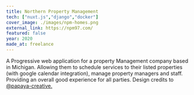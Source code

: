 ```yaml
---
title: Northern Property Management
tech: ["nuxt.js","django","docker"]
cover_image: ./images/npm-homes.png
external_link: https://npm97.com/
featured: false
year: 2020
made_at: freelance
---
```


A Progressive web application for a property Management company based in Michigan. Allowing them to schedule services to their listed
properties (with google calendar integration), manage property managers and staff. Providing an overall good experience for all parties.
Design credits to [@papaya-creative.](https://www.papaya-creative.com/)
